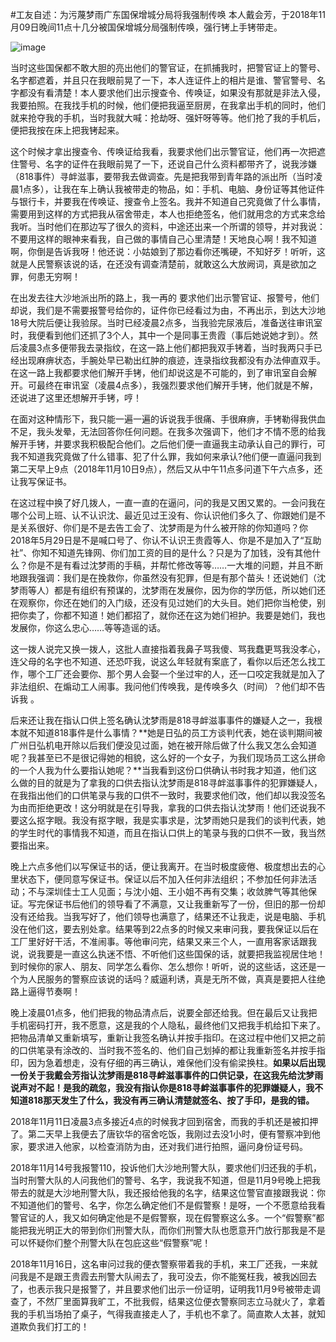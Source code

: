 #工友自述：为污蔑梦雨广东国保增城分局将我强制传唤
本人戴会芳，于2018年11月09日晚间11点十几分被国保增城分局强制传唤，强行铐上手铐带走。

![image](http://upload-images.jianshu.io/upload_images/15182365-df93ac061d3a092d.jpg?imageMogr2/auto-orient/strip%7CimageView2/2/w/655)



当时这些国保都不敢大胆的亮出他们的警官证，在抓捕我时，把警官证上的警号、名字都遮着，并且只在我眼前晃了一下，本人连证件上的相片是谁、警官警号、名字都没有看清楚！本人要求他们出示搜查令、传唤证，如果没有那就是非法入侵，我要拍照。在我找手机的时候，他们便把我逼至厨房，在我拿出手机的同时，他们就来抢夺我的手机，当时我就大喊：抢劫呀、强奸呀等等。他们抢了我的手机后，便把我按在床上把我铐起来。

这个时候才拿出搜查令、传唤证给我看，我要求他们出示警官证，他们再一次把遮住警号、名字的证件在我眼前晃了一下，还说自己什么资料都带齐了，说我涉嫌（818事件）寻衅滋事，要带我去做调查。先是把我带到青年路的派出所（当时凌晨1点多），让我在车上确认我被带走的物品，如：手机、电脑、身份证等其他证件与银行卡，并要我在传唤证、搜查令上签名。我并不知道自己究竟做了什么事情，需要用到这样的方式把我从宿舍带走，本人也拒绝签名，他们就用念的方式来念给我听。当时他们在那边写了很久的资料，中途还出来一个所谓的领导，并对我说：不要用这样的眼神来看我，自己做的事情自己心里清楚！天地良心啊！我不知道啊，你倒是告诉我呀！他还说：小姑娘到了那边看你还嘴硬，不知好歹！听听，这就是人民警察该说的话，在还没有调查清楚前，就敢这么大放阙词，真是欲加之罪，何患无穷啊！

在出发去往大沙地派出所的路上，我一再的 要求他们出示警官证、报警号，他们却说，我们是不需要报警号给你的，证件你已经看过为由，不再出示，到达大沙地18号大院后便让我验尿。当时已经凌晨2点多，当我验完尿液后，准备送往审讯室时，我便看到他们还抓了3个人，其中一个是同事王贵霞（事后她说她才到）。然后凌晨3点多便带我去录指纹，在这一路上他们都把我双手铐着，当时我两只手已经出现麻痹状态，手腕处早已勒出红肿的痕迹，连录指纹我都没有办法伸直双手。在这一路上我都要求他们解开手铐，他们却说这是不可能的，到了审讯室自会解开。可最终在审讯室（凌晨4点多），我强烈要求他们解开手铐，他们就是不解，还说进了这里还想解开手铐，哼！

在面对这种情形下，我只能一遍一遍的诉说我手很痛、手很麻痹，手铐勒得我供血不足，我头发晕，无法回答你任何问题。在我多次强调下，他们才不情不愿的给我解开手铐，并要求我积极配合他们。之后他们便一直逼我主动承认自己的罪行，可我不知道我究竟做了什么错事、犯了什么罪，我如何来承认?他们便一直逼问我到第二天早上9点（2018年11月10日9点），然后又从中午11点多问道下午六点多，还让我写保证书。

在这过程中换了好几拨人，一直一直的在逼问，问的我是又困又累的。一会问我在哪个公司上班、认不认识沈、最近见过王没有、你认识他们多久了、你跟她们是不是关系很好、你们是不是去告工会了、沈梦雨是为什么被开除的你知道吗？你2018年5月29日是不是喊口号了、你认不认识王贵霞等人、你是不是加入了“互助社”、你知不知道先锋网、你们加工资的目的是什么？只是为了加钱，没有其他什么？你是不是有看过沈梦雨的手稿，并帮忙修改等等……一大堆的问题，并且不断地跟我强调：我们是在挽救你，你虽然没有犯罪，但是有那个苗头！还说她们（沈梦雨等人）都是有组织有预谋的，沈梦雨在发展你，因为你的学历低，所以她们还在观察你，你还在她们的入门级，还没有见过她们的大头目。她们把你当枪使，别把你卖了，你都不知道！她们都招了，就你还在这为她们袒护。我要是她们，我也发展你，你这么忠心……等等造谣的话。

这一拨人说完又换一拨人，这批人直接指着我鼻子骂我傻、骂我蠢更骂我没孝心，连父母的名字也不知道、还恐吓我，说这么年轻就有案底了，看你以后还怎么找工作，哪个工厂还会要你、那个男人会娶一个坐过牢的人，还一口咬定我就是加入了非法组织、在煽动工人闹事。我问他们传唤我，是传唤多久（时间）？他们却不告诉我 。

后来还让我在指认口供上签名确认沈梦雨是818寻衅滋事事件的嫌疑人之一，我根本就不知道818事件是什么事情？**她是日弘的员工方谈判代表，她在谈判期间被广州日弘机电开除以后我们便没见过面，她在被开除后做了什么我又怎么会知道呢？我甚至已不是很记得她的相貌，这么好的一个女子，为我们现场员工这么拼命的一个人我为什么要指认她呢？**当我看到这份口供确认书时我才知道，他们这么做的目的就是为了拿我的口供去指认沈梦雨是818寻衅滋事事件的犯罪嫌疑人，在我指出他们的口供笔录与我的口供不一致时，我要求他们改，他们却以我没签名为由而拒绝更改！这分明就是在引导我，拿我的口供去指认沈梦雨！他们还说我不要这么抠字眼。我没有抠字眼，我是实事求是，沈梦雨她只是我们的谈判代表，她的学生时代的事情我不知道，而且在指认口供上的笔录与我的口供不一致，我当然要指出来。

晚上六点多他们以写保证书的话，便让我离开。在当时极度疲倦、极度想出去的心里状态下，便同意写保证书。保证以后不加入任何非法组织；不参加任何非法活动；不与深圳佳士工人见面；与沈小姐、王小姐不再有交集；收敛脾气等其他保证。写完保证书后他们的领导看了不满意，又让我重新写了一份，但旧的那一份却没有还给我。当我写好了，他们领导也满意了，结果还不让我走，说是电脑、手机没在他们这，要去别处拿。结果等到22点多的时候又来审问我，要我保证以后在工厂里好好干活，不准闹事。等他审问完，结果又来三个人，一直用客家话跟我说，说我要是一直这么执迷不悟、不听他们这些国保的话，就要把我监视居住地！到时候你的家人、朋友、同学怎么看你、怎么想你！听听，说的这些话，这还是一个为人民服务的警察应该说的话吗？威逼利诱，真是无所不做，真真是要把人往绝路上逼得节奏啊！

晚上凌晨01点多，他们把我的物品清点后，说要全部还给我。但在最后又让我把手机密码打开，我不愿意，这是我的个人隐私，最终他们又把我手机给扣下来了。把物品清单又重新填写，重新让我签名确认并按手指印。在这过程中他们又把之前的口供笔录有涂改的、当时我不签名的、他们自己划掉的都让我重新签名并按手指印，因为急着想走，没有仔细的再三确认，难保他们没有偷梁换柱。**如果以后出现一份关于我戴会芳指认沈梦雨是818寻衅滋事事件的口供记录，在这我先给沈梦雨说声对不起！是我的疏忽，我没有指认你是818寻衅滋事事件的犯罪嫌疑人，我不知道818那天发生了什么，我没有再三确认清楚就签名、按了手印，是我的错。**

2018年11月11日凌晨3点多接近4点的时候我才回到宿舍，而我的手机还是被扣押了。第二天早上我便去了唐钦华的宿舍吃饭，我刚过去没1小时，便有警察冲到他家，要求进入他家，以检查消防为由，还对我们进行拍照，逼问身份证号码。

2018年11月14号我报警110，投诉他们大沙地刑警大队，要求他们归还我的手机，当时刑警大队的人问我他们的警号、名字，我说我不知道，但是11月9号晚上把我带去的就是大沙地刑警大队，我还报给他我的名字，结果这位警官直接跟我说：你不知道他们的警号、名字，你怎么确定他们不是假警察！是呀，一个不愿意给我看警官证的人，我又如何确定他是不是假警察，现在假警察这么多。一个“假警察”都能把我光明正大的带到你们刑警大队，而你们刑警大队也愿意开门放行那我是不是可以怀疑你们整个刑警大队在包庇这些“假警察”呢！

2018年11月16日，这名审问过我的便衣警察带着我的手机，来工厂还我，一来就问我是不是跟王贵霞去刑警大队闹去了，我可没去，你不能冤枉我，被我凶回去了，也表示我只是报警了，并且要求他们出示一份证明，证明我11月9号被带走调查了，不然厂里面算我旷工，不批我假，结果这位便衣警察同志立马就火了，拿着我的手机当场拍了桌子，气得我直接走人了，手机也不拿了。简直欺人太甚，就知道欺负我们打工的！
